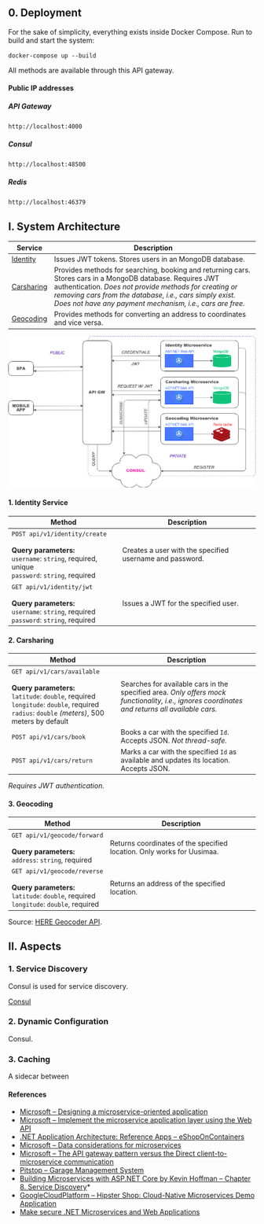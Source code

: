 ## 0. Deployment

For the sake of simplicity, everything exists inside Docker Compose. Run to build and start the system:

```
docker-compose up --build
```
All methods are available through this API gateway.

#### Public IP addresses

##### API Gateway
`http://localhost:4000`

##### Consul
`http://localhost:48500`

##### Redis
`http://localhost:46379`

## I. System Architecture

| Service                                 | Description |
| --------------------------------------- | -------------|
| [Identity](./src/Services/Identity)     | Issues JWT tokens. Stores users in an MongoDB database. |
| [Carsharing](./src/Services/Carsharing) | Provides methods for searching, booking and returning cars. Stores cars in a MongoDB database. Requires JWT authentication. *Does not provide methods for creating or removing cars from the database, i.e., cars simply exist. Does not have any payment mechanism, i.e., cars are free.* |
| [Geocoding](./src/Services/Geocoding)   | Provides methods for converting an address to coordinates and vice versa. |

![System Architecture](/docs/images/diagram.png)

#### 1. Identity Service

| Method                                 | Description |
| --------------------------------------- | -------------|
| <code>POST&nbsp;api/v1/identity/create</code> <br><br> **Query parameters:** <br> `username`: `string`, required, unique <br> `password`: `string`, required     | Creates a user with the specified username and password. |
| <code>GET&nbsp;api/v1/identity/jwt</code> <br><br> **Query parameters:** <br> `username`: `string`, required <br> `password`: `string`, required | Issues a JWT for the specified user. |

#### 2. Carsharing

| Method                                 | Description |
| --------------------------------------- | -------------|
| <code>GET&nbsp;api/v1/cars/available</code> <br><br> **Query parameters:** <br> `latitude`: `double`, required <br> `longitude`: `double`, required <br> `radius`: `double` *(meters)*, 500 meters by default    | Searches for available cars in the specified area. *Only offers mock functionality, i.e., ignores coordinates and returns all available cars.* |
| <code>POST&nbsp;api/v1/cars/book</code> | Books a car with the specified `Id`. Accepts JSON. *Not thread-safe.* |
| <code>POST&nbsp;api/v1/cars/return</code> | Marks a car with the specified `Id` as available and updates its location. Accepts JSON. |

*Requires JWT authentication.*

#### 3. Geocoding

| Method                                 | Description |
| --------------------------------------- | -------------|
| <code>GET&nbsp;api/v1/geocode/forward</code> <br><br> **Query parameters:** <br> `address`: `string`, required | Returns coordinates of the specified location. Only works for Uusimaa. |
| <code>GET&nbsp;api/v1/geocode/reverse</code> <br><br> **Query parameters:** <br> `latitude`: `double`, required <br> `longitude`: `double`, required | Returns an address of the specified location. |

Source: [HERE Geocoder API](https://developer.here.com/documentation/geocoder/topics/what-is.html).

## II. Aspects

### 1. Service Discovery

Consul is used for service discovery.

[Consul](https://www.consul.io/)

### 2. Dynamic Configuration

Consul.

### 3. Caching

A sidecar between

#### References
* [Microsoft – Designing a microservice-oriented application](https://docs.microsoft.com/en-us/dotnet/standard/microservices-architecture/multi-container-microservice-net-applications/microservice-application-design)
* [Microsoft – Implement the microservice application layer using the Web API](https://docs.microsoft.com/en-us/dotnet/standard/microservices-architecture/microservice-ddd-cqrs-patterns/microservice-application-layer-implementation-web-api)
* [.NET Application Architecture: Reference Apps – eShopOnContainers](https://github.com/dotnet-architecture/eShopOnContainers)
* [Microsoft – Data considerations for microservices](https://docs.microsoft.com/en-us/azure/architecture/microservices/design/data-considerations)
* [Microsoft – The API gateway pattern versus the Direct client-to-microservice communication](https://docs.microsoft.com/en-us/dotnet/standard/microservices-architecture/architect-microservice-container-applications/direct-client-to-microservice-communication-versus-the-api-gateway-pattern)
* [Pitstop – Garage Management System](https://github.com/EdwinVW/pitstop)
* [Building Microservices with ASP.NET Core by Kevin Hoffman – Chapter 8. Service Discovery](https://www.oreilly.com/library/view/building-microservices-with/9781491961728/ch08.html)\*
* [GoogleCloudPlatform – Hipster Shop: Cloud-Native Microservices Demo Application](https://github.com/GoogleCloudPlatform/microservices-demo)
* [Make secure .NET Microservices and Web Applications](https://docs.microsoft.com/en-us/dotnet/standard/microservices-architecture/secure-net-microservices-web-applications/)
